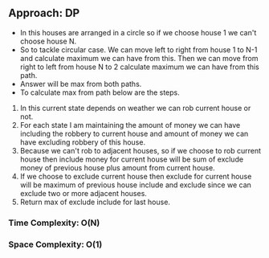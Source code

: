 ## Approach: DP
* In this houses are arranged in a circle so if we choose house 1 we can't choose house N.
* So to tackle circular case. We can move left to right from house 1 to N-1 and calculate maximum we can have from this. Then we can move from right to left from house N to 2 calculate maximum we can have from this path.
* Answer will be max from both paths.
* To calculate max from path below are the steps.
1. In this current state depends on weather we can rob current house or not.
2. For each state I am maintaining the amount of money we can have including the robbery to current house and amount of money we can have excluding robbery of this house.
3. Because we can't rob to adjacent houses, so if we choose to rob current house then include money for current house will be sum of exclude money of previous house plus amount from current house.
4. If we choose to exclude current house then exclude for current house will be maximum of previous house include and exclude since we can exclude two or more adjacent houses.
5. Return max of exclude include for last house.
​
### Time Complexity: O(N)
### Space Complexity: O(1)